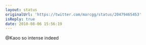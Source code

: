 ```yaml
---
layout: status
originalUrl: 'https://twitter.com/marcgg/status/20479465453'
isReply: true
date: 2010-08-06 15:56:19
---
```


@Kaoo so intense indeed
